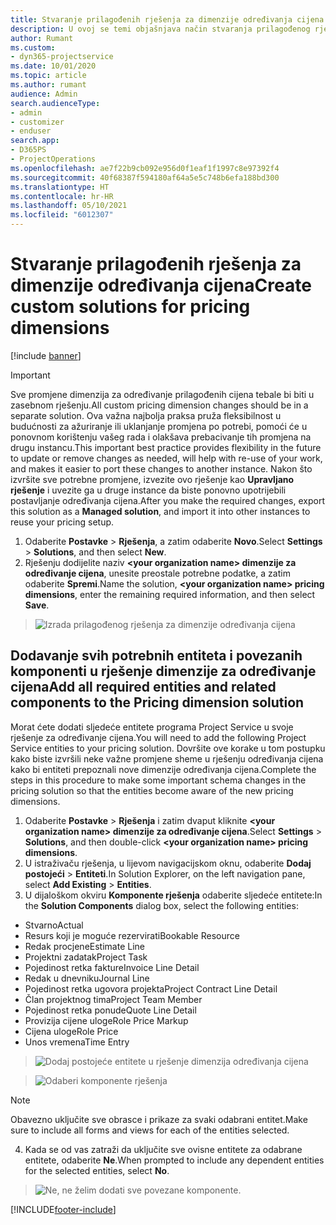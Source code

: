 ```yaml
---
title: Stvaranje prilagođenih rješenja za dimenzije određivanja cijena
description: U ovoj se temi objašnjava način stvaranja prilagođenog rješenja tijekom stvaranja dimenzija za prilagođeno određivanje cijena.
author: Rumant
ms.custom:
- dyn365-projectservice
ms.date: 10/01/2020
ms.topic: article
ms.author: rumant
audience: Admin
search.audienceType:
- admin
- customizer
- enduser
search.app:
- D365PS
- ProjectOperations
ms.openlocfilehash: ae7f22b9cb092e956d0f1eaf1f1997c8e97392f4
ms.sourcegitcommit: 40f68387f594180af64a5e5c748b6efa188bd300
ms.translationtype: HT
ms.contentlocale: hr-HR
ms.lasthandoff: 05/10/2021
ms.locfileid: "6012307"
---
```

# <a name="create-custom-solutions-for-pricing-dimensions"></a><span data-ttu-id="6f0fc-103">Stvaranje prilagođenih rješenja za dimenzije određivanja cijena</span><span class="sxs-lookup"><span data-stu-id="6f0fc-103">Create custom solutions for pricing dimensions</span></span>

[!include [banner](../includes/psa-now-project-operations.md)]

> [!IMPORTANT]
> <span data-ttu-id="6f0fc-104">Sve promjene dimenzija za određivanje prilagođenih cijena tebale bi biti u zasebnom rješenju.</span><span class="sxs-lookup"><span data-stu-id="6f0fc-104">All custom pricing dimension changes should be in a separate solution.</span></span> <span data-ttu-id="6f0fc-105">Ova važna najbolja praksa pruža fleksibilnost u budućnosti za ažuriranje ili uklanjanje promjena po potrebi, pomoći će u ponovnom korištenju vašeg rada i olakšava prebacivanje tih promjena na drugu instancu.</span><span class="sxs-lookup"><span data-stu-id="6f0fc-105">This important best practice provides flexibility in the future to update or remove changes as needed, will help with re-use of your work, and makes it easier to port these changes to another instance.</span></span> <span data-ttu-id="6f0fc-106">Nakon što izvršite sve potrebne promjene, izvezite ovo rješenje kao **Upravljano rješenje** i uvezite ga u druge instance da biste ponovno upotrijebili postavljanje određivanja cijena.</span><span class="sxs-lookup"><span data-stu-id="6f0fc-106">After you make the required changes, export this solution as a **Managed solution**, and import it into other instances to reuse your pricing setup.</span></span>

1. <span data-ttu-id="6f0fc-107">Odaberite **Postavke** > **Rješenja**, a zatim odaberite **Novo**.</span><span class="sxs-lookup"><span data-stu-id="6f0fc-107">Select **Settings** > **Solutions**, and then select **New**.</span></span> 
2. <span data-ttu-id="6f0fc-108">Rješenju dodijelite naziv **\<your organization name> dimenzije za određivanje cijena**, unesite preostale potrebne podatke, a zatim odaberite **Spremi**.</span><span class="sxs-lookup"><span data-stu-id="6f0fc-108">Name the solution, **\<your organization name> pricing dimensions**, enter the remaining required information, and then select **Save**.</span></span>

> ![Izrada prilagođenog rješenja za dimenzije određivanja cijena](media/Creation-of-custom-pricing-dimension-solution.PNG)
  
## <a name="add-all-required-entities-and-related-components-to-the-pricing-dimension-solution"></a><span data-ttu-id="6f0fc-110">Dodavanje svih potrebnih entiteta i povezanih komponenti u rješenje dimenzije za određivanje cijena</span><span class="sxs-lookup"><span data-stu-id="6f0fc-110">Add all required entities and related components to the Pricing dimension solution</span></span>
<span data-ttu-id="6f0fc-111">Morat ćete dodati sljedeće entitete programa Project Service u svoje rješenje za određivanje cijena.</span><span class="sxs-lookup"><span data-stu-id="6f0fc-111">You will need to add the following Project Service entities to your pricing solution.</span></span> <span data-ttu-id="6f0fc-112">Dovršite ove korake u tom postupku kako biste izvršili neke važne promjene sheme u rješenju određivanja cijena kako bi entiteti prepoznali nove dimenzije određivanja cijena.</span><span class="sxs-lookup"><span data-stu-id="6f0fc-112">Complete the steps in this procedure to make some important schema changes in the pricing solution so that the entities become aware of the new pricing dimensions.</span></span>

1. <span data-ttu-id="6f0fc-113">Odaberite **Postavke** > **Rješenja** i zatim dvaput kliknite **\<your organization name> dimenzije za određivanje cijena**.</span><span class="sxs-lookup"><span data-stu-id="6f0fc-113">Select **Settings** > **Solutions**, and then double-click **\<your organization name> pricing dimensions**.</span></span> 
2. <span data-ttu-id="6f0fc-114">U istraživaču rješenja, u lijevom navigacijskom oknu, odaberite **Dodaj postojeći** > **Entiteti**.</span><span class="sxs-lookup"><span data-stu-id="6f0fc-114">In Solution Explorer, on the left navigation pane, select **Add Existing** > **Entities**.</span></span>
3. <span data-ttu-id="6f0fc-115">U dijaloškom okviru **Komponente rješenja** odaberite sljedeće entitete:</span><span class="sxs-lookup"><span data-stu-id="6f0fc-115">In the **Solution Components** dialog box, select the following entities:</span></span>

- <span data-ttu-id="6f0fc-116">Stvarno</span><span class="sxs-lookup"><span data-stu-id="6f0fc-116">Actual</span></span>
- <span data-ttu-id="6f0fc-117">Resurs koji je moguće rezervirati</span><span class="sxs-lookup"><span data-stu-id="6f0fc-117">Bookable Resource</span></span>
- <span data-ttu-id="6f0fc-118">Redak procjene</span><span class="sxs-lookup"><span data-stu-id="6f0fc-118">Estimate Line</span></span>
- <span data-ttu-id="6f0fc-119">Projektni zadatak</span><span class="sxs-lookup"><span data-stu-id="6f0fc-119">Project Task</span></span>
- <span data-ttu-id="6f0fc-120">Pojedinost retka fakture</span><span class="sxs-lookup"><span data-stu-id="6f0fc-120">Invoice Line Detail</span></span>
- <span data-ttu-id="6f0fc-121">Redak u dnevniku</span><span class="sxs-lookup"><span data-stu-id="6f0fc-121">Journal Line</span></span>
- <span data-ttu-id="6f0fc-122">Pojedinost retka ugovora projekta</span><span class="sxs-lookup"><span data-stu-id="6f0fc-122">Project Contract Line Detail</span></span>
- <span data-ttu-id="6f0fc-123">Član projektnog tima</span><span class="sxs-lookup"><span data-stu-id="6f0fc-123">Project Team Member</span></span>
- <span data-ttu-id="6f0fc-124">Pojedinost retka ponude</span><span class="sxs-lookup"><span data-stu-id="6f0fc-124">Quote Line Detail</span></span>
- <span data-ttu-id="6f0fc-125">Provizija cijene uloge</span><span class="sxs-lookup"><span data-stu-id="6f0fc-125">Role Price Markup</span></span>
- <span data-ttu-id="6f0fc-126">Cijena uloge</span><span class="sxs-lookup"><span data-stu-id="6f0fc-126">Role Price</span></span> 
- <span data-ttu-id="6f0fc-127">Unos vremena</span><span class="sxs-lookup"><span data-stu-id="6f0fc-127">Time Entry</span></span> 

> ![Dodaj postojeće entitete u rješenje dimenzija određivanja cijena](media/Existing-entities-to-PD-solution.png)

> ![Odaberi komponente rješenja](media/Dimension-Components.png)

> [!NOTE]
> <span data-ttu-id="6f0fc-130">Obavezno uključite sve obrasce i prikaze za svaki odabrani entitet.</span><span class="sxs-lookup"><span data-stu-id="6f0fc-130">Make sure to include all forms and views for each of the entities selected.</span></span>

4. <span data-ttu-id="6f0fc-131">Kada se od vas zatraži da uključite sve ovisne entitete za odabrane entitete, odaberite **Ne**.</span><span class="sxs-lookup"><span data-stu-id="6f0fc-131">When prompted to include any dependent entities for the selected entities, select **No**.</span></span>

> ![Ne, ne želim dodati sve povezane komponente.](media/Do-not-include-required.png)




[!INCLUDE[footer-include](../includes/footer-banner.md)]